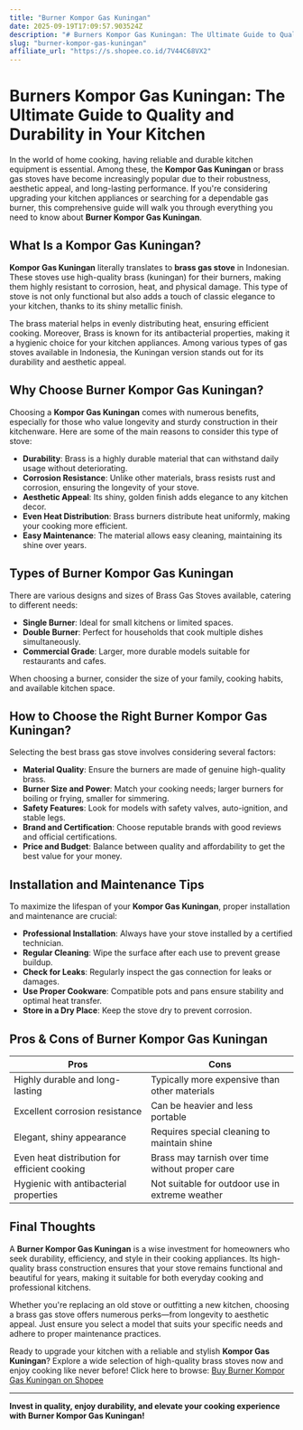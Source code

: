 ```yaml
---
title: "Burner Kompor Gas Kuningan"
date: 2025-09-19T17:09:57.903524Z
description: "# Burners Kompor Gas Kuningan: The Ultimate Guide to Quality and Durability in Your Kitchen..."
slug: "burner-kompor-gas-kuningan"
affiliate_url: "https://s.shopee.co.id/7V44C68VX2"
---
```

# Burners Kompor Gas Kuningan: The Ultimate Guide to Quality and Durability in Your Kitchen

In the world of home cooking, having reliable and durable kitchen equipment is essential. Among these, the **Kompor Gas Kuningan** or brass gas stoves have become increasingly popular due to their robustness, aesthetic appeal, and long-lasting performance. If you're considering upgrading your kitchen appliances or searching for a dependable gas burner, this comprehensive guide will walk you through everything you need to know about **Burner Kompor Gas Kuningan**.

## What Is a Kompor Gas Kuningan?

**Kompor Gas Kuningan** literally translates to **brass gas stove** in Indonesian. These stoves use high-quality brass (kuningan) for their burners, making them highly resistant to corrosion, heat, and physical damage. This type of stove is not only functional but also adds a touch of classic elegance to your kitchen, thanks to its shiny metallic finish.

The brass material helps in evenly distributing heat, ensuring efficient cooking. Moreover, Brass is known for its antibacterial properties, making it a hygienic choice for your kitchen appliances. Among various types of gas stoves available in Indonesia, the Kuningan version stands out for its durability and aesthetic appeal.

## Why Choose Burner Kompor Gas Kuningan?

Choosing a **Kompor Gas Kuningan** comes with numerous benefits, especially for those who value longevity and sturdy construction in their kitchenware. Here are some of the main reasons to consider this type of stove:

- **Durability**: Brass is a highly durable material that can withstand daily usage without deteriorating.
- **Corrosion Resistance**: Unlike other materials, brass resists rust and corrosion, ensuring the longevity of your stove.
- **Aesthetic Appeal**: Its shiny, golden finish adds elegance to any kitchen decor.
- **Even Heat Distribution**: Brass burners distribute heat uniformly, making your cooking more efficient.
- **Easy Maintenance**: The material allows easy cleaning, maintaining its shine over years.

## Types of Burner Kompor Gas Kuningan

There are various designs and sizes of Brass Gas Stoves available, catering to different needs:

- **Single Burner**: Ideal for small kitchens or limited spaces.
- **Double Burner**: Perfect for households that cook multiple dishes simultaneously.
- **Commercial Grade**: Larger, more durable models suitable for restaurants and cafes.

When choosing a burner, consider the size of your family, cooking habits, and available kitchen space.

## How to Choose the Right Burner Kompor Gas Kuningan?

Selecting the best brass gas stove involves considering several factors:

- **Material Quality**: Ensure the burners are made of genuine high-quality brass.
- **Burner Size and Power**: Match your cooking needs; larger burners for boiling or frying, smaller for simmering.
- **Safety Features**: Look for models with safety valves, auto-ignition, and stable legs.
- **Brand and Certification**: Choose reputable brands with good reviews and official certifications.
- **Price and Budget**: Balance between quality and affordability to get the best value for your money.

## Installation and Maintenance Tips

To maximize the lifespan of your **Kompor Gas Kuningan**, proper installation and maintenance are crucial:

- **Professional Installation**: Always have your stove installed by a certified technician.
- **Regular Cleaning**: Wipe the surface after each use to prevent grease buildup.
- **Check for Leaks**: Regularly inspect the gas connection for leaks or damages.
- **Use Proper Cookware**: Compatible pots and pans ensure stability and optimal heat transfer.
- **Store in a Dry Place**: Keep the stove dry to prevent corrosion.

## Pros & Cons of Burner Kompor Gas Kuningan

| Pros                                                       | Cons                                                 |
|------------------------------------------------------------|------------------------------------------------------|
| Highly durable and long-lasting                          | Typically more expensive than other materials       |
| Excellent corrosion resistance                            | Can be heavier and less portable                    |
| Elegant, shiny appearance                                | Requires special cleaning to maintain shine       |
| Even heat distribution for efficient cooking             | Brass may tarnish over time without proper care  |
| Hygienic with antibacterial properties                   | Not suitable for outdoor use in extreme weather  |

## Final Thoughts

A **Burner Kompor Gas Kuningan** is a wise investment for homeowners who seek durability, efficiency, and style in their cooking appliances. Its high-quality brass construction ensures that your stove remains functional and beautiful for years, making it suitable for both everyday cooking and professional kitchens.

Whether you're replacing an old stove or outfitting a new kitchen, choosing a brass gas stove offers numerous perks—from longevity to aesthetic appeal. Just ensure you select a model that suits your specific needs and adhere to proper maintenance practices.

Ready to upgrade your kitchen with a reliable and stylish **Kompor Gas Kuningan**? Explore a wide selection of high-quality brass stoves now and enjoy cooking like never before! Click here to browse: [Buy Burner Kompor Gas Kuningan on Shopee](https://s.shopee.co.id/7V44C68VX2)

---

**Invest in quality, enjoy durability, and elevate your cooking experience with Burner Kompor Gas Kuningan!**
